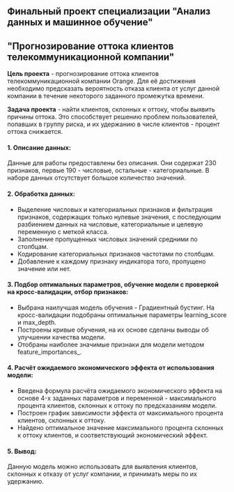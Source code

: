 Финальный проект специализации "Анализ данных и машинное обучение" 
-
"Прогнозирование оттока клиентов телекоммуникационной компании"
-----------------------------------
**Цель проекта** - прогнозирование оттока клиентов телекоммуникационной компании Orange. Для её достижения необходимо предсказать вероятность отказа клиента от услуг данной компании в течение некоторого заданного промежутка времени.  

**Задача проекта** - найти клиентов, склонных к оттоку, чтобы выявить причины оттока. Это способствует решению проблем пользователей, попавших в группу риска, и их удержанию в числе клиентов - процент оттока снижается.
#### 1. Описание данных: 
Данные для работы предоставлены без описания. Они содержат 230 признаков, первые 190 - числовые, остальные - категориальные. В наборе данных отсутствует большое количество значений.
#### 2. Обработка данных: 
* Выделение числовых и категориальных признаков и фильтрация признаков, содержащих только нулевые значения, с последующим разбиением данных на числовые, категориальные и целевую переменную с меткой класса.
* Заполнение пропущенных числовых значений средними по столбцам.
* Кодирование категориальных признаков частотами по столбцам.
* Добавление к каждому признаку индикатора того, пропущено значение или нет.
#### 3. Подбор оптимальных параметров, обучение модели с проверкой на кросс-валидации, отбор признаков:
* Выбрана наилучшая модель обучения - Градиентный бустинг. На кросс-валидации подобраны оптимальные параметры learning_score и max_depth.
* Построены кривые обучения, на их основе сделаны выводы об улучшении качества модели.
* Отобраны наиболее значимые признаки для модели методом feature_importances_.
#### 4. Расчёт ожидаемого экономического эффекта от использования модели:
* Введена формула расчёта ожидаемого экономического эффекта на основе 4-x заданных параметров и переменной - максимального процента клиентов, склонных к оттоку по предсказаниям модели.
* Построен график зависимости эффекта от максимального процента клиентов, склонных к оттоку.
* Найдено оптимальное значение максимального процента склонных к оттоку клиентов, и соответствующий экономический эффект.
#### 5. Вывод:
Данную модель можно использовать для выявления клиентов, склонных к отказу от услуг компании, и принимать меры по их удержанию.
